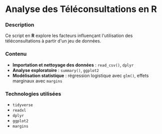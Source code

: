 # Analyse des Téléconsultations en R

### Description
Ce script en **R** explore les facteurs influençant l'utilisation des téléconsultations à partir d'un jeu de données.

### Contenu
- **Importation et nettoyage des données** : `read_csv()`, `dplyr`
- **Analyse exploratoire** : `summary()`, `ggplot2`
- **Modélisation statistique** : régression logistique avec `glm()`, effets marginaux avec `margins`

### Technologies utilisées
- `tidyverse`
- `readxl`
- `dplyr`
- `ggplot2`
- `margins`
